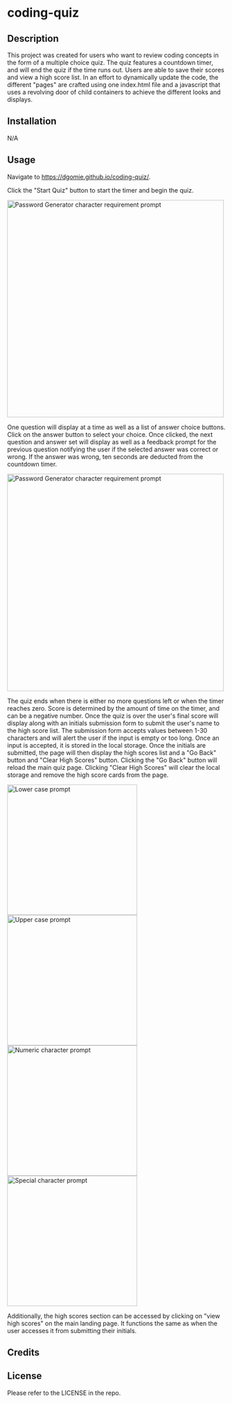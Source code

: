 # coding-quiz

## Description

This project was created for users who want to review coding concepts in the form of a multiple choice quiz. The quiz features a countdown timer, and will end the quiz if the time runs out. Users are able to save their scores and view a high score list. In an effort to dynamically update the code, the different "pages" are crafted using one index.html file and a javascript that uses a revolving door of child containers to achieve the different looks and displays.

## Installation

N/A

## Usage

Navigate to https://dgomie.github.io/coding-quiz/.

Click the "Start Quiz" button to start the timer and begin the quiz.

<img src="./assets/images/how-many.png" width=500px alt="Password Generator character requirement prompt" />

One question will display at a time as well as a list of answer choice buttons. Click on the answer button to select your choice. Once clicked, the next question and answer set will display as well as a feedback prompt for the previous question notifying the user if the selected answer was correct or wrong. If the answer was wrong, ten seconds are deducted from the countdown timer.

<img src="./assets/images/how-many.png" width=500px alt="Password Generator character requirement prompt" />

The quiz ends when there is either no more questions left or when the timer reaches zero. Score is determined by the amount of time on the timer, and can be a negative number. Once the quiz is over the user's final score will display along with an initials submission form to submit the user's name to the high score list. The submission form accepts values between 1-30 characters and will alert the user if the input is empty or too long. Once an input is accepted, it is stored in the local storage. Once the initials are submitted, the page will then display the high scores list and a "Go Back" button and "Clear High Scores" button. Clicking the "Go Back" button will reload the main quiz page. Clicking "Clear High Scores" will clear the local storage and remove the high score cards from the page.

<img src="./assets/images/lower.png" width=300px alt="Lower case prompt" />
<img src="./assets/images/uppercase.png" width=300px alt="Upper case prompt" />
<img src="./assets/images/numeric.png" width=300px alt="Numeric character prompt" />
<img src="./assets/images/special.png" width=300px alt="Special character prompt" />

Additionally, the high scores section can be accessed by clicking on "view high scores" on the main landing page. It functions the same as when the user accesses it from submitting their initials.

## Credits

## License

Please refer to the LICENSE in the repo.

